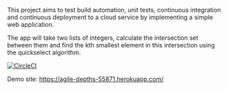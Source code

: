 This project aims to test build automation, unit tests, continuous integration 
and continuous deployment to a cloud service by implementing a simple web application.

The app will take two lists of integers, calculate the intersection set between them and find the kth smallest element in this intersection using the quickselect algorithm.

[![CircleCI](https://circleci.com/gh/FacVain/IntersectionOrderApp/tree/main.svg?style=svg)](https://circleci.com/gh/FacVain/IntersectionOrderApp/tree/main)

Demo site: https://agile-depths-55871.herokuapp.com/